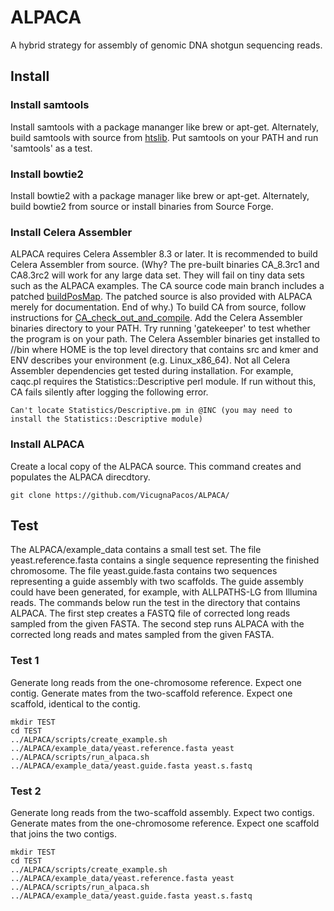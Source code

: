 # ALPACA
A hybrid strategy for assembly of genomic DNA shotgun sequencing reads.

## Install ##
### Install samtools ###
Install samtools with a package mananger like brew or apt-get.
Alternately, build samtools with source from [htslib].
Put samtools on your PATH and run 'samtools' as a test.

[htslib]: http://www.htslib.org/download/

### Install bowtie2 ###
Install bowtie2 with a package manager like brew or apt-get.
Alternately, build bowtie2 from source or install binaries from Source Forge.

[bowtie2]: http://sourceforge.net/projects/bowtie-bio/

### Install Celera Assembler ###
ALPACA requires Celera Assembler 8.3 or later.
It is recommended to build Celera Assembler from source. 
(Why?
The pre-built binaries CA_8.3rc1 and CA8.3rc2 will work for any large data set.
They will fail on tiny data sets such as the ALPACA examples.
The CA source code main branch includes a patched [buildPosMap].
The patched source is also provided with ALPACA merely for documentation.
End of why.) 
To build CA from source, follow instructions for [CA_check_out_and_compile].
Add the Celera Assembler binaries directory to your PATH.
Try running 'gatekeeper' to test whether the program is on your path.
The Celera Assembler binaries get installed to <HOME>/<ENV>/bin
where HOME is the top level directory that contains src and kmer 
and ENV describes your environment (e.g. Linux_x86_64).
Not all Celera Assembler dependencies get tested during installation.
For example, caqc.pl requires the Statistics::Descriptive perl module.
If run without this, CA fails silently after logging the following error.
```
Can't locate Statistics/Descriptive.pm in @INC (you may need to install the Statistics::Descriptive module)
```

[CA_check_out_and_compile]: http://wgs-assembler.sourceforge.net/wiki/index.php/Check_out_and_Compile
[CA_8.3rc2]: http://sourceforge.net/projects/wgs-assembler/files/wgs-assembler/wgs-8.3/
[buildPosMap]: https://github.com/VicugnaPacos/ALPACA/blob/master/patch/wgs-assembler/src/AS_TER/buildPosMap.C

### Install ALPACA ###

Create a local copy of the ALPACA source. This command creates and populates the ALPACA direcdtory.
```
git clone https://github.com/VicugnaPacos/ALPACA/
```

## Test ##
The ALPACA/example_data contains a small test set. 
The file yeast.reference.fasta contains a single sequence representing the finished chromosome.
The file yeast.guide.fasta contains two sequences representing a guide assembly with two scaffolds.
The guide assembly could have been generated, for example, with ALLPATHS-LG from Illumina reads.
The commands below run the test in the directory that contains ALPACA.
The first step creates a FASTQ file of corrected long reads sampled from the given FASTA.
The second step runs ALPACA with the corrected long reads and mates sampled from the given FASTA.

### Test 1 ###
Generate long reads from the one-chromosome reference.
Expect one contig.
Generate mates from the two-scaffold reference.
Expect one scaffold, identical to the contig.
```
mkdir TEST
cd TEST
../ALPACA/scripts/create_example.sh ../ALPACA/example_data/yeast.reference.fasta yeast
../ALPACA/scripts/run_alpaca.sh ../ALPACA/example_data/yeast.guide.fasta yeast.s.fastq
```

### Test 2 ###
Generate long reads from the two-scaffold assembly.
Expect two contigs.
Generate mates from the one-chromosome reference.
Expect one scaffold that joins the two contigs.
```
mkdir TEST
cd TEST
../ALPACA/scripts/create_example.sh ../ALPACA/example_data/yeast.reference.fasta yeast
../ALPACA/scripts/run_alpaca.sh ../ALPACA/example_data/yeast.guide.fasta yeast.s.fastq
```


